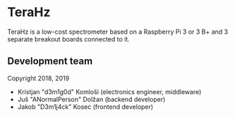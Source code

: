 # TeraHz
TeraHz is a low-cost spectrometer based on a Raspberry Pi 3 or 3 B+ and 3 separate
breakout boards connected to it.

## Development team
Copyright 2018, 2019

- Kristjan "d3m1g0d" Komloši (electronics engineer, middleware)
- Juš "ANormalPerson" Dolžan (backend developer)
- Jakob "D3m1j4ck" Kosec (frontend developer)
